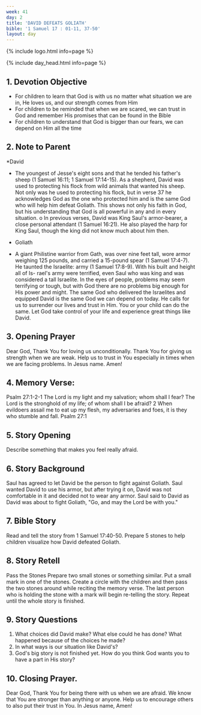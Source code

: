 ```yaml
---
week: 41
day: 2
title: 'DAVID DEFEATS GOLIATH'
bible: '1 Samuel 17 : 01-11, 37-50'
layout: day
---
```



{% include logo.html info=page %}

{% include day_head.html info=page %}

## 1. Devotion Objective
- For children to learn that God is with us no matter what situation we are in, He loves us, and our strength comes from Him
- For children to be reminded that when we are scared, we can trust in God and remember His promises that can be found in the Bible
- For children to understand that God is bigger than our fears, we can depend on Him all the time

## 2. Note to Parent
*David
- The youngest of Jesse's eight sons and that he tended his father's sheep (1 Samuel 16:11; 1 Samuel 17:14-15). As a shepherd, David was used to protecting his flock from wild animals that wanted his sheep. Not only was he used to protecting his flock, but in verse 37 he acknowledges God as the one who protected him and is the same God who will help him defeat Goliath. This shows not only his faith in God, but his understanding that God is all powerful in any and in every situation. o In previous verses, David was King Saul's armor-bearer, a close personal attendant (1 Samuel 16:21). He also played the harp for King Saul, though the king did not know much about him then.
* Goliath
- A giant Philistine warrior from Gath, was over nine feet tall, wore armor weighing 125 pounds, and carried a 15-pound spear (1 Samuel 17:4-7). He taunted the Israelite: army (1 Samuel 17:8-9). With his built and height all of Is- rael's army were terrified, even Saul who was king and was considered a tall Israelite. In the eyes of people, problems may seem terrifying or tough, but with God there are no problems big enough for His power and might. The same God who delivered the Israelites and equipped David is the same God we can depend on today. He calls for us to surrender our lives and trust in Him. You or your child can do the same. Let God take control of your life and experience great things like David.

## 3. Opening Prayer
Dear God, Thank You for loving us unconditionally. Thank You for giving us strength when we are weak. Help us to trust in You especially in times when we are facing problems. In Jesus name. Amen!

## 4. Memory Verse:
Psalm 27:1-2-1 The Lord is my light and my salvation; whom shall I fear? The Lord is the stronghold of my life; of whom shall I be afraid? 2 When evildoers assail me to eat up my flesh, my adversaries and foes, it is they who stumble and fall. Psalm 27:1

## 5. Story Opening
Describe something that makes you feel really afraid.

## 6. Story Background
Saul has agreed to let David be the person to fight against Goliath. Saul wanted David to use his armor, but after trying it on, David was not comfortable in it and decided not to wear any armor. Saul said to David as David was about to fight Goliath, "Go, and may the Lord be with you."

## 7. Bible Story
Read and tell the story from 1 Samuel 17:40-50. Prepare 5 stones to help children visualize how David defeated Goliath.

## 8. Story Retell
Pass the Stones Prepare two small stones or something similar. Put a small mark in one of the stones. Create a circle with the children and then pass the two stones around while reciting the memory verse. The last person who is holding the stone with a mark will begin re-telling the story. Repeat until the whole story is finished.


## 9. Story Questions
1. What choices did David make? What else could he has done? What happened because of the choices he made?
2. In what ways is our situation like David's?
3. God's big story is not finished yet. How do you think God wants you to have a part in His story?

## 10. Closing Prayer.
Dear God, Thank You for being there with us when we are afraid. We know that You are stronger than anything or anyone. Help us to encourage others to also put their trust in You. In Jesus name, Amen!



